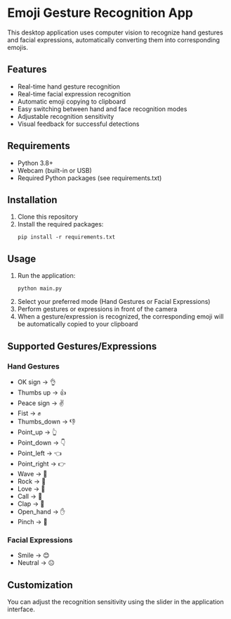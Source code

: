 # Emoji Gesture Recognition App

This desktop application uses computer vision to recognize hand gestures and facial expressions, automatically converting them into corresponding emojis.

## Features

- Real-time hand gesture recognition
- Real-time facial expression recognition
- Automatic emoji copying to clipboard
- Easy switching between hand and face recognition modes
- Adjustable recognition sensitivity
- Visual feedback for successful detections

## Requirements

- Python 3.8+
- Webcam (built-in or USB)
- Required Python packages (see requirements.txt)

## Installation

1. Clone this repository
2. Install the required packages:
   ```
   pip install -r requirements.txt
   ```

## Usage

1. Run the application:
   ```
   python main.py
   ```
2. Select your preferred mode (Hand Gestures or Facial Expressions)
3. Perform gestures or expressions in front of the camera
4. When a gesture/expression is recognized, the corresponding emoji will be automatically copied to your clipboard

## Supported Gestures/Expressions

### Hand Gestures
- OK sign → 👌
- Thumbs up → 👍
- Peace sign → ✌️
- Fist → ✊
- Thumbs_down → 👎
- Point_up → 👆
- Point_down → 👇
- Point_left → 👈
- Point_right → 👉
- Wave → 👋
- Rock  → 🤘
- Love  → 🤟
- Call  → 🤙
- Clap  → 👏
- Open_hand → ✋
- Pinch → 🤏

### Facial Expressions
- Smile → 😊
- Neutral → 😐

## Customization

You can adjust the recognition sensitivity using the slider in the application interface.
